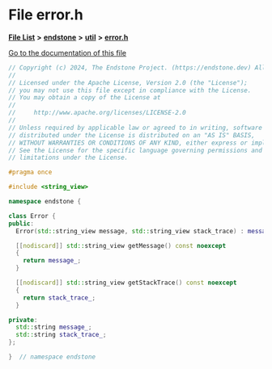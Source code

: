 

# File error.h

[**File List**](files.md) **>** [**endstone**](dir_6cf277b678674f97c7a2b6b3b2447b33.md) **>** [**util**](dir_89b85071337bf933dea6c29b4c6a4410.md) **>** [**error.h**](error_8h.md)

[Go to the documentation of this file](error_8h.md)


```C++
// Copyright (c) 2024, The Endstone Project. (https://endstone.dev) All Rights Reserved.
//
// Licensed under the Apache License, Version 2.0 (the "License");
// you may not use this file except in compliance with the License.
// You may obtain a copy of the License at
//
//     http://www.apache.org/licenses/LICENSE-2.0
//
// Unless required by applicable law or agreed to in writing, software
// distributed under the License is distributed on an "AS IS" BASIS,
// WITHOUT WARRANTIES OR CONDITIONS OF ANY KIND, either express or implied.
// See the License for the specific language governing permissions and
// limitations under the License.

#pragma once

#include <string_view>

namespace endstone {

class Error {
public:
  Error(std::string_view message, std::string_view stack_trace) : message_(message), stack_trace_(stack_trace) {}

  [[nodiscard]] std::string_view getMessage() const noexcept
  {
    return message_;
  }

  [[nodiscard]] std::string_view getStackTrace() const noexcept
  {
    return stack_trace_;
  }

private:
  std::string message_;
  std::string stack_trace_;
};

}  // namespace endstone
```


